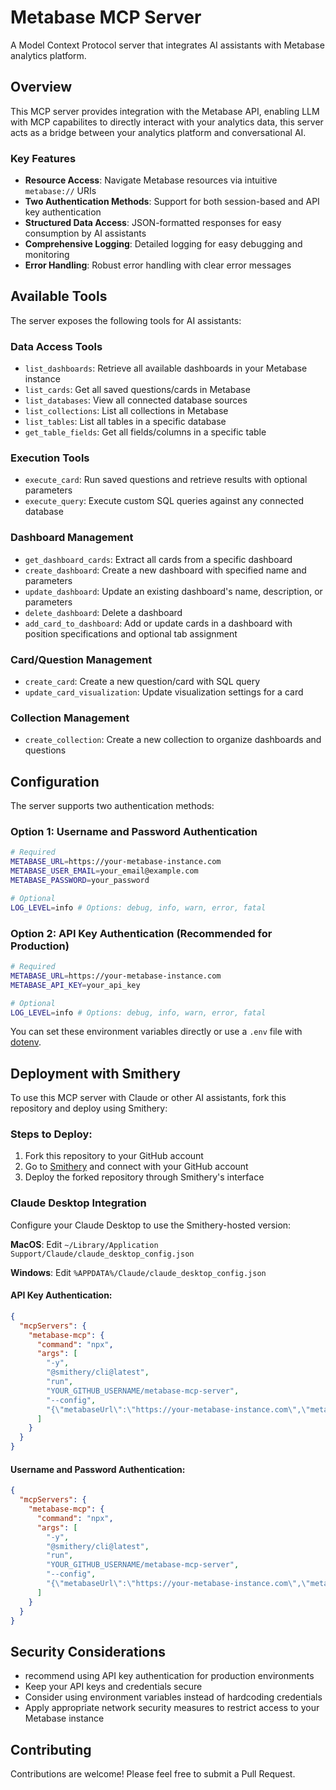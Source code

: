 # Metabase MCP Server

A Model Context Protocol server that integrates AI assistants with Metabase analytics platform.

## Overview

This MCP server provides integration with the Metabase API, enabling LLM with MCP capabilites to directly interact with your analytics data, this server acts as a bridge between your analytics platform and conversational AI.

### Key Features

- **Resource Access**: Navigate Metabase resources via intuitive `metabase://` URIs
- **Two Authentication Methods**: Support for both session-based and API key authentication
- **Structured Data Access**: JSON-formatted responses for easy consumption by AI assistants
- **Comprehensive Logging**: Detailed logging for easy debugging and monitoring
- **Error Handling**: Robust error handling with clear error messages

## Available Tools

The server exposes the following tools for AI assistants:

### Data Access Tools
- `list_dashboards`: Retrieve all available dashboards in your Metabase instance
- `list_cards`: Get all saved questions/cards in Metabase
- `list_databases`: View all connected database sources
- `list_collections`: List all collections in Metabase
- `list_tables`: List all tables in a specific database
- `get_table_fields`: Get all fields/columns in a specific table

### Execution Tools
- `execute_card`: Run saved questions and retrieve results with optional parameters
- `execute_query`: Execute custom SQL queries against any connected database

### Dashboard Management
- `get_dashboard_cards`: Extract all cards from a specific dashboard
- `create_dashboard`: Create a new dashboard with specified name and parameters
- `update_dashboard`: Update an existing dashboard's name, description, or parameters
- `delete_dashboard`: Delete a dashboard
- `add_card_to_dashboard`: Add or update cards in a dashboard with position specifications and optional tab assignment

### Card/Question Management
- `create_card`: Create a new question/card with SQL query
- `update_card_visualization`: Update visualization settings for a card

### Collection Management
- `create_collection`: Create a new collection to organize dashboards and questions

## Configuration

The server supports two authentication methods:

### Option 1: Username and Password Authentication

```bash
# Required
METABASE_URL=https://your-metabase-instance.com
METABASE_USER_EMAIL=your_email@example.com
METABASE_PASSWORD=your_password

# Optional
LOG_LEVEL=info # Options: debug, info, warn, error, fatal
```

### Option 2: API Key Authentication (Recommended for Production)

```bash
# Required
METABASE_URL=https://your-metabase-instance.com
METABASE_API_KEY=your_api_key

# Optional
LOG_LEVEL=info # Options: debug, info, warn, error, fatal
```

You can set these environment variables directly or use a `.env` file with [dotenv](https://www.npmjs.com/package/dotenv).

## Deployment with Smithery

To use this MCP server with Claude or other AI assistants, fork this repository and deploy using Smithery:

### Steps to Deploy:

1. Fork this repository to your GitHub account
2. Go to [Smithery](https://smithery.dev) and connect with your GitHub account
3. Deploy the forked repository through Smithery's interface

### Claude Desktop Integration

Configure your Claude Desktop to use the Smithery-hosted version:

**MacOS**: Edit `~/Library/Application Support/Claude/claude_desktop_config.json`

**Windows**: Edit `%APPDATA%/Claude/claude_desktop_config.json`

#### API Key Authentication:

```json
{
  "mcpServers": {
    "metabase-mcp": {
      "command": "npx",
      "args": [
        "-y",
        "@smithery/cli@latest",
        "run",
        "YOUR_GITHUB_USERNAME/metabase-mcp-server",
        "--config",
        "{\"metabaseUrl\":\"https://your-metabase-instance.com\",\"metabaseApiKey\":\"your_api_key\",\"metabasePassword\":\"\",\"metabaseUserEmail\":\"\"}"
      ]
    }
  }
}
```

#### Username and Password Authentication:

```json
{
  "mcpServers": {
    "metabase-mcp": {
      "command": "npx",
      "args": [
        "-y",
        "@smithery/cli@latest",
        "run",
        "YOUR_GITHUB_USERNAME/metabase-mcp-server",
        "--config",
        "{\"metabaseUrl\":\"https://your-metabase-instance.com\",\"metabaseApiKey\":\"\",\"metabasePassword\":\"your_password\",\"metabaseUserEmail\":\"your_email@example.com\"}"
      ]
    }
  }
}
```

## Security Considerations

- recommend using API key authentication for production environments
- Keep your API keys and credentials secure
- Consider using environment variables instead of hardcoding credentials
- Apply appropriate network security measures to restrict access to your Metabase instance

## Contributing

Contributions are welcome! Please feel free to submit a Pull Request.
